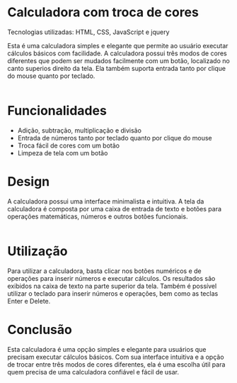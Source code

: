 <div>
  <h1> Calculadora com troca de cores </h1>
  Tecnologias utilizadas: HTML, CSS, JavaScript e jquery
  <p>Esta é uma calculadora simples e elegante que permite ao usuário executar cálculos básicos com facilidade. 
    A calculadora possui três modos de cores diferentes que podem ser mudados facilmente com um botão, localizado no canto superios direito da tela. 
    Ela também suporta entrada tanto por clique do mouse quanto por teclado.</p>
</div>
<div>
  <img src="">
</div>

<div>
  <h1> Funcionalidades </h1>
  <ul>
    <li>Adição, subtração, multiplicação e divisão</li>
    <li>Entrada de números tanto por teclado quanto por clique do mouse</li>
    <li>Troca fácil de cores com um botão</li>
    <li>Limpeza de tela com um botão</li>
  </ul>
  <h1> Design </h1>
  <p>A calculadora possui uma interface minimalista e intuitiva. 
    A tela da calculadora é composta por uma caixa de entrada de texto e botões para operações matemáticas, números e outros botões funcionais.</p>
</div>
<div>
  <img src="">
</div>

<div>
  <h1> Utilização </h1>
  <p>Para utilizar a calculadora, basta clicar nos botões numéricos e de operações para inserir números e executar cálculos. 
    Os resultados são exibidos na caixa de texto na parte superior da tela. Também é possível utilizar o teclado para inserir números e operações, bem como as teclas       Enter e Delete.</p>
</div>

<div>
  <h1> Conclusão </h1>
  <p>Esta calculadora é uma opção simples e elegante para usuários que precisam executar cálculos básicos. 
    Com sua interface intuitiva e a opção de trocar entre três modos de cores diferentes, 
    ela é uma escolha útil para quem precisa de uma calculadora confiável e fácil de usar.</p>
</div>



